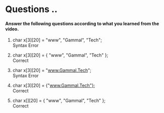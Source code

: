 # Questions ..

#### Answer the following questions according to what you learned from the video.

1. char x[3][20] = "www", "Gammal", "Tech";  
   Syntax Error

2. char x[3][20] = { "www", "Gammal", "Tech" };  
   Correct

3. char x[3][20] = "www.Gammal.Tech";  
   Syntax Error

4. char x[3][20] = {"www.Gammal.Tech"};  
   Correct

5. char x[][20] = { "www", "Gammal", "Tech" };  
   Correct
